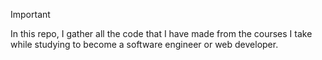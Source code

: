 > [!IMPORTANT]
> In this repo, I gather all the code that I have made from the courses I take while studying to become a software engineer or web developer.
